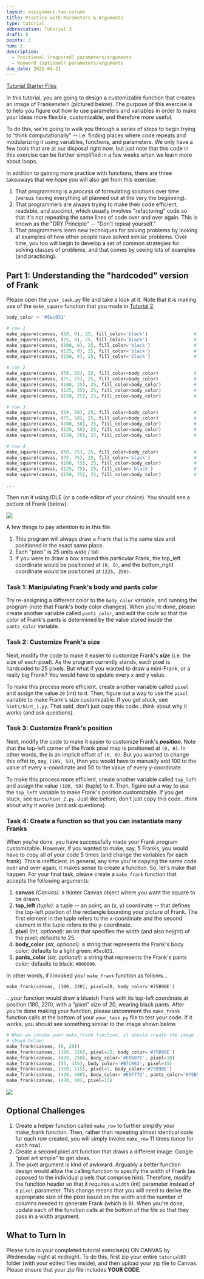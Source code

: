 ```yaml
---
layout: assignment-two-column
title: Practice with Parameters & Arguments
type: tutorial
abbreviation: Tutorial 3
draft: 0
points: 3
num: 3
description: 
  - Positional (required) parameters/arguments
  - Keyword (optional) parameters/arguments
due_date: 2022-04-21 
---
```


<a class="nu-button" href="/spring2022/course-files/tutorials/tutorial03.zip" target="_blank">
    Tutorial Starter Files <i class="fas fa-download"></i>
</a> 

In this tutorial, you are going to design a customizable function that creates an image of Frankenstein (pictured below). The purpose of this exercise is to help you figure out how to use parameters and variables in order to make your ideas more flexible, customizable, and therefore more useful.

To do this, we're going to walk you through a series of steps to begin trying to "think computationally" -- i.e. finding places where code repeats and modularizing it using variables, functions, and parameters. We only have a few tools that are at our disposal right now, but just note that this code in this exercise can be further simplified in a few weeks when we learn more about loops.

In addition to gaining more practice with functions, there are three takeaways that we hope you will also get from this exercise: 

1. That programming is a *process* of formulating solutions over time (versus having everything all  planned out at the very the beginning). 
2. That programmers are always trying to make their code efficient, readable, and succinct, which usually involves "refactoring" code so that it's not repeating the same lines of code over and over again. This is known as the "DRY Principle" -- "Don't repeat yourself." 
3. That programmers learn new techniques for solving problems by looking at examples of how other people have solved similar problems. Over time, you too will begin to develop a set of common strategies for solving classes of problems, and that comes by seeing lots of examples (and practicing).

## Part 1: Understanding the "hardcoded" version of Frank
Please open the `your_task.py` file and take a look at it. Note that it is making use of the `make_square` function that you made in [Tutorial 2](tutorial02).

```python
body_color = '#5ec031'

# row 1
make_square(canvas, (50, 0), 25, fill_color='black')                 # pixel (3, 1)
make_square(canvas, (75, 0), 25, fill_color='black')                 # pixel (4, 1)
make_square(canvas, (100, 0), 25, fill_color='black')                # pixel (5, 1)
make_square(canvas, (125, 0), 25, fill_color='black')                # pixel (6, 1)
make_square(canvas, (150, 0), 25, fill_color='black')                # pixel (7, 1)

# row 2
make_square(canvas, (50, 25), 25, fill_color=body_color)             # pixel (3, 2)
make_square(canvas, (75, 25), 25, fill_color=body_color)             # pixel (4, 2)
make_square(canvas, (100, 25), 25, fill_color=body_color)            # pixel (5, 2)
make_square(canvas, (125, 25), 25, fill_color=body_color)            # pixel (6, 2)
make_square(canvas, (150, 25), 25, fill_color=body_color)            # pixel (7, 2)

# row 3
make_square(canvas, (50, 50), 25, fill_color=body_color)             # pixel (3, 3)
make_square(canvas, (75, 50), 25, fill_color=body_color)             # pixel (4, 3)
make_square(canvas, (100, 50), 25, fill_color=body_color)            # pixel (5, 3)
make_square(canvas, (125, 50), 25, fill_color=body_color)            # pixel (6, 3)
make_square(canvas, (150, 50), 25, fill_color=body_color)            # pixel (7, 3)

# row 4
make_square(canvas, (50, 75), 25, fill_color=body_color)             # pixel (3, 4)
make_square(canvas, (75, 75), 25, fill_color='black')                # pixel (4, 4)
make_square(canvas, (100, 75), 25, fill_color=body_color)            # pixel (5, 4)
make_square(canvas, (125, 75), 25, fill_color='black')               # pixel (6, 4)
make_square(canvas, (150, 75), 25, fill_color=body_color)            # pixel (7, 4)

...
```

Then run it using IDLE (or a code editor of your choice). You should see a picture of Frank (below). 

<img class="small frame" src="/spring2022/assets/images/tutorials/frank1.png" />

A few things to pay attention to in this file:

1. This program will always draw a Frank that is the same size and positioned in the exact same place. 
1. Each "pixel" is 25 units wide / tall
1. If you were to draw a box around this particular Frank, the top_left coordinate would be positioned at `(0, 0)`, and the bottom_right coordinate would be positioned at `(225, 250)`.

### Task 1: Manipulating Frank's body and pants color
Try re-assigning a different color to the `body_color` variable, and running the program (note that Frank's body color changes). When you're done, please create another variable called `pants_color`, and edit the code so that the color of Frank's pants is determined by the value stored inside the `pants_color` variable.

### Task 2: Customize Frank's size
Next, modify the code to make it easier to customize Frank's ***size*** (i.e. the size of each pixel). As the program currently stands, each pixel is hardcoded to 25 pixels. But what if you wanted to draw a mini-Frank, or a really big Frank? You would have to update every x and y value. 

To make this process more efficient, create another variable called `pixel` and assign the value `20` (int) to it. Then, figure out a way to use the `pixel` variable to make Frank's size customizable. If you get stuck, see `hints/hint_1.py`. That said, don't just copy this code...think about why it works (and ask questions).

### Task 3: Customize Frank's position
Next, modify the code to make it easier to customize Frank's ***position***. Note that the top-left corner of the Frank pixel map is positioned at `(0, 0)`. In other words, the is an implicit offset of `(0, 0)`. But you wanted to change this offet to, say, `(100, 50)`, then you would have to manually add 100 to the value of every x-coordinate and 50 to the value of every y-coordinate.

To make this process more efficient, create another variable called `top_left` and assign the value `(100, 50)` (tuple) to it. Then, figure out a way to use the `top_left` variable to make Frank's position customizable. If you get stuck, see `hints/hint_2.py`. Just like before, don't just copy this code...think about why it works (and ask questions).

### Task 4: Create a function so that you can instantiate many Franks
When you're done, you have successfully made your Frank program customizable. However, if you wanted to make, say, 5 Franks, you would have to copy all of your code 5 times (and change the variables for each frank). This is inefficient. In general, any time you're copying the same code over and over again, it makes sense to create a function. So, let's make that happen. For your final task, please create a `make_frank` function that accepts the following arguments:

1. **canvas** *(Canvas)*: a tkinter Canvas object where you want the square to be drawn.
1. **top_left** *(tuple)*: a tuple -- an point, an (x, y) coordinate -- that defines the top-left position of the rectangle bounding your picture of Frank. The first element in the tuple refers to the x-coordinate and the second element in the tuple refers to the y-coordinate.
1. **pixel** *(int, optional)*: an int that specifies the width (and also height) of the pixel; defaults to 25.
1. **body_color** *(str, optional)*: a string that represents the Frank's body color; defaults to a light green: `#5ec031`.
1. **pants_color** *(str, optional)*: a string that represents the Frank's pants color; defaults to black: `#000000`.

In other words, if I invoked your `make_frank` function as follows...

`make_frank(canvas, (180, 220), pixel=20, body_color='#75B9BE')`

...your function would draw a blueish Frank with its top-left coordinate at position (180, 220), with a "pixel" size of 20, wearing black pants. After you're done making your function, please uncomment the `make_frank` function calls at the bottom of your `your_task.py` file to test your code. If it works, you should see something similar to the image shown below.

```python
# When we invoke your make_frank function, it should create the image
# shown below:
make_frank(canvas, (0, 20))
make_frank(canvas, (180, 220), pixel=20, body_color='#75B9BE')
make_frank(canvas, (420, 250), body_color='#E0607E', pixel=10)
make_frank(canvas, (55, 415), body_color='#B7CE63', pixel=15)
make_frank(canvas, (350, 115), pixel=5, body_color='#75B9BE')
make_frank(canvas, (420, 400), body_color='#E5F77D', pants_color='#75B9BE', pixel=15)
make_frank(canvas, (420, 10), pixel=15)

```

<img class="medium frame" src="/spring2022/assets/images/tutorials/franks.png" />

## Optional Challenges

1. Create a helper function called `make_row` to further simplify your make_frank function. Then, rather than repeating almost identical code for each row created, you will simply invoke `make_row` 11 times (once for each row).
2. Create a second pixel art function that draws a different image. Google "pixel art simple" to get ideas.
3. The pixel argument is kind of awkward. Arguably a better function design would allow the calling function to specify the width of Frank (as opposed to the individual pixels that comprise him). Therefore, modify the function header so that it requires a `width` (int) parameter instead of a `pixel` parameter. This change means that you will need to derive the appropriate size of the pixel based on the width and the number of columns needed to generate Frank (which is 9). When you're done, update each of the function calls at the bottom of the file so that they pass in a width argument.

## What to Turn In
Please turn in your completed tutorial exercise(s) ON CANVAS by Wednesday night at midnight. To do this, first zip your entire `tutorial03` folder (with your edited files inside), and then upload your zip file to Canvas. Please ensure that your zip file includes **YOUR CODE**.  

